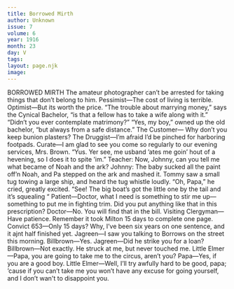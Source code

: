 ```yaml
---
title: Borrowed Mirth
author: Unknown
issue: 7
volume: 6
year: 1916
month: 23
day: V
tags:
layout: page.njk
image:
---
```

BORROWED MIRTH       The amateur photographer can’t be arrested for taking things that don’t belong to him.      Pessimist—The cost of living is terrible.    Optimist—But its worth the price.       “The trouble about marrying money,” says the Cynical Bachelor, “is that a fellow has to take a wife along with it.”       “Didn’t you ever contemplate matrimony?”    “Yes, my boy,” owned up the old bachelor,    “but always from a safe distance.”      The Customer— Why don’t you keep bunion plasters?    The Druggist—I’m afraid I’d be pinched for harboring footpads.       Curate—I am glad to see you come so regularly to our evening services, Mrs. Brown.    “Yus. Yer see, me usband ’ates me goin’ hout of a hevening, so I does it to spite ’im.”      Teacher: Now, Johnny, can you tell me what became of Noah and the ark?    Johnny: The baby sucked all the paint off’n Noah, and Pa stepped on the ark and mashed it.       Tommy saw a small tug towing a large ship, and heard the tug whistle loudly.    “Oh, Papa,” he cried, greatly excited. “See! The big boat’s got the little one by the tail and it’s squealing “       Patient—Doctor, what I need is something to stir me up—something to put me in fighting trim. Did you put anything like that in this prescription?    Doctor—No. You will find that in the bill.       Visiting Clergyman—Have patience. Remember it took Milton 15 days to complete one page.    Convict 653—Only 15 days? Why, I’ve been six years on one sentence, and it ajnt half finished yet.       Jagreen—I saw you talking to Borrows on the street this morning.    Billbrown—Yes.    Jagreen—Did he strike you for a loan?    Billbrown—Not exactly. He struck at me, but never touched me.       Little Elmer —Papa, you are going to take me to the circus, aren’t you?    Papa—Yes, if you are a good boy.    Little Elmer—Well, I’ll try awfully hard to be good, papa; ’cause if you can’t take me you won’t have any excuse for going yourself, and I don’t wan't to disappoint you. 
